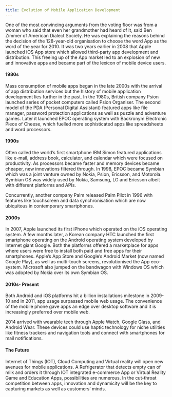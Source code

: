 ```yaml
---
title: Evolution of Mobile Application Development
---
```


One of the most convincing arguments from the voting floor was from a woman who said that even her grandmother had heard of it, said Ben Zimmer of American Dialect Society. He was explaining the reasons behind the decision of the 128-year-old organisation to choose the word App as the word of the year for 2010. It was two years earlier in 2008 that Apple launched iOS App store which allowed third-party app development and distribution. This freeing up of the App market led to an explosion of new and innovative apps and became part of the lexicon of mobile device users.

#### 1980s
Mass consumption of mobile apps began in the late 2000s with the arrival of app distribution services but the history of mobile application development lies further in the past. In the 1980s, British company Psion launched series of pocket computers called Psion Organiser. The second model of the PDA (Personal Digital Assistant) featured apps like file manager, password protection applications as well as puzzle and adventure games. Later it launched EPOC operating system with Backronym Electronic Piece of Cheese, which fuelled more sophisticated apps like spreadsheets and word processors.

#### 1990s

Often called the world’s first smartphone IBM Simon featured applications like e-mail, address book, calculator, and calendar which were focused on productivity. As processors became faster and memory devices became cheaper, new innovations filtered through. In 1998, EPOC became Symbian which was a joint venture owned by Nokia, Psion, Ericsson, and Motorola. Symbian OS was widely used by Nokia, Samsung, LG and Ericsson albeit with different platforms and APIs.

Concurrently, another company Palm released Palm Pilot in 1996 with features like touchscreen and data synchronisation which are now ubiquitous in contemporary smartphones.

#### 2000s

In 2007, Apple launched its first iPhone which operated on the iOS operating system. A few months later, a Korean company HTC launched the first smartphone operating on the Android operating system developed by Internet giant Google. Both the platforms offered a marketplace for apps where users were free to install both paid and free apps for their smartphones. Apple’s App Store and Google’s Android Market (now named Google Play), as well as multi-touch screens, revolutionised the App eco-system. Microsoft also jumped on the bandwagon with Windows OS which was adopted by Nokia over its own Symbian OS.

#### 2010s- Present

Both Android and iOS platforms hit a billion installations milestone in 2009-10 and in 2011, app usage surpassed mobile web usage. The convenience of the mobile phone gave apps an edge over desktop software and it is increasingly preferred over mobile web.

2014 arrived with wearable tech through Apple Watch, Google Glass, and Android Wear. These devices could use haptic technology for niche utilities like fitness trackers and navigation tools and connect with smartphones for mail notifications.

#### The Future

Internet of Things (IOT), Cloud Computing and Virtual reality will open new avenues for mobile applications. A Refrigerator that detects empty can of milk and orders it through IOT integrated e-commerce App or Virtual Reality Game and Education Apps, possibilities are numerous. In the cut-throat competition between apps, innovation and dynamicity will be the key to capturing markets as well as customers’ minds.
